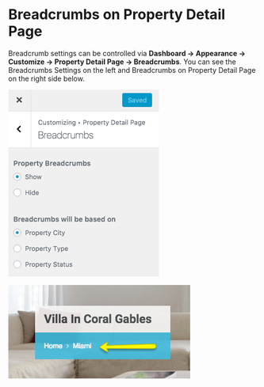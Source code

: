 # Breadcrumbs on Property Detail Page

Breadcrumb settings can be controlled via **Dashboard → Appearance → Customize → Property Detail Page → Breadcrumbs**. You can see the Breadcrumbs Settings on the left and Breadcrumbs on Property Detail Page on the right side below.

![Breadcrumbs on Property Detail Page](images/single-property-page/property-breadcrumbs.png)

![Breadcrumbs on Property Detail Page](images/single-property-page/breadcrumbs-on-property-details-page.png)
